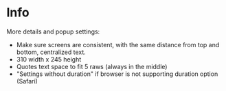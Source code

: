 # Info
More details and popup settings:
- Make sure screens are consistent, with the same distance from top and bottom, centralized text.
- 310 width x 245 height
- Quotes text space to fit 5 raws (always in the middle)
- "Settings without duration" if browser is not supporting duration option (Safari)
